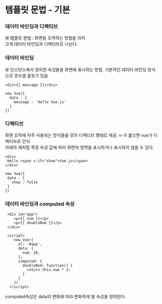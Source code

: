 # 템플릿 문법 - 기본

###  데이터 바인딩과 디렉티브
뷰 템플릿 문법 : 화면을 조작하는 방법을 의미  
크게 데이터 바인딩과 디렉티브로 나뉜다.  

### 데이터 바인딩
뷰 인스턴스에서 정의한 속성들을 화면에 표시하는 방법. 기본적인 데이터 바인딩 방식으로 콧수염 괄호가 있음  

    <div>{{ message }}</div>
    
    new Vue({
      data : {
        message : 'Hello Vue.js'
      }
    })
    
### 디렉티브
화면 조작에 자주 사용되는 방식들을 모아 디렉티브 형태로 제공. v-가 붙으면 vue가 디렉티브로 인식  
아래의 예처럼 특정 속성 값에 따라 화면의 영역을 표시하거나 표시하지 않을 수 있다.

    <div>
     Hello <span v-if="show">Vue.js</span>
    </div>
    
    new Vue({
     data : {
       show : false
     }
    })
    
    
### 데이터 바인딩과 computed 속성

     <div id="app">
        <p>{{ num }}</p>
        <p>{{ doubleNum }}</p>
     </div>

     <script>
        new Vue({
          el: '#app',
          data: {
            num: 10,
          },
          computed: {
            doubleNum: function() {
              return this.num * 2;
            }
          }
        })
      </script>


computed속성은 data의 변화에 따라 변화하게 될 속성을 정의한다.
